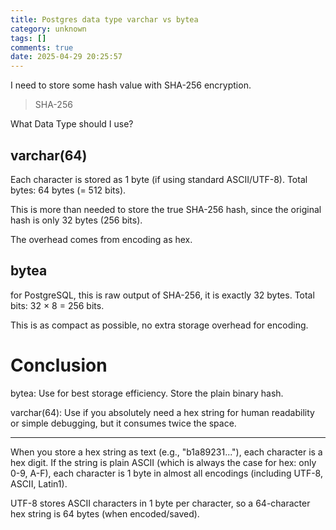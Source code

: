 ```yaml
---
title: Postgres data type varchar vs bytea
category: unknown
tags: []
comments: true
date: 2025-04-29 20:25:57
---
```


I need to store some hash value with SHA-256 encryption. 

> SHA-256

What Data Type should I use? 

## varchar(64)

Each character is stored as 1 byte (if using standard ASCII/UTF-8). Total bytes: 64 bytes (= 512 bits).

This is more than needed to store the true SHA-256 hash, since the original hash is only 32 bytes (256 bits). 

The overhead comes from encoding as hex.

## bytea

for PostgreSQL, this is raw output of SHA-256, it is exactly 32 bytes. Total bits: 32 × 8 = 256 bits.

This is as compact as possible, no extra storage overhead for encoding.

# Conclusion

bytea: Use for best storage efficiency. Store the plain binary hash.

varchar(64): Use if you absolutely need a hex string for human readability or simple debugging, but it consumes twice the space.

--- 

When you store a hex string as text (e.g., "b1a89231..."), each character is a hex digit.
If the string is plain ASCII (which is always the case for hex: only 0-9, A-F), each character is 1 byte in almost all encodings (including UTF-8, ASCII, Latin1).

UTF-8 stores ASCII characters in 1 byte per character, so a 64-character hex string is 64 bytes (when encoded/saved).
